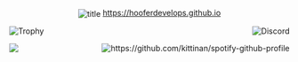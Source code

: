 <p align="center">
  <img align="center" src="https://cdn.discordapp.com/attachments/738968109288914976/739647896948834484/hoofertransparent.png" alt="title">
  <a href="https://hooferdevelops.github.io">https://hooferdevelops.github.io</a>
</p>
<div>
  <img align="right" src="https://lanyard.cnrad.dev/api/547951620235984906" alt="Discord">
  <img align="left" src="https://github-profile-trophy.vercel.app/?username=hooferdevelops&theme=darkhub&row=2&column=5" alt="Trophy">
</div>

<p>&nbsp;&nbsp;&nbsp;&nbsp;&nbsp;</p>

<img align="right" src="https://spotify-github-profile.vercel.app/api/view?uid=txd7m4lz52odnldvjgzm6m3xa&cover_image=true&theme=default&bar_color_cover=true" alt="https://github.com/kittinan/spotify-github-profile">
<img align="left" src="https://github-readme-stats.vercel.app/api/top-langs/?username=HooferDevelops&hide=css&theme=dark">
